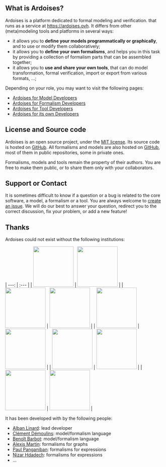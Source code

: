 ## What is Ardoises?

Ardoises is a platform dedicated to formal modeling and verification.
that runs as a service at https://ardoises.ovh.
It differs from other (meta)modeling tools and platforms in several ways:

* it allows you to **define your models programmatically or graphically**,
  and to use or modify them collaboratively;
* it allows you to **define your own formalisms**,
  and helps you in this task by providing a collection of formalism parts
  that can be assembled together;
* it allows you to **use and share your own tools**,
  that can do model transformation, formal verification,
  import or export from various formats, ...;

Depending on your role, you may want to visit the following pages:

* [Ardoises for Model Developers](/Model.md)
* [Ardoises for Formalism Developers](/Formalism.md)
* [Ardoises for Tool Developers](/Tool.md)
* [Ardoises for its own Developers](/Developers.md)

## License and Source code

Ardoises is an open source project, under the [MIT license](https://opensource.org/licenses/mit-license.php).
Its source code is hosted on [GitHub](https://github.com/saucisson/ardoises).
All formalisms and models are also hosted on [GitHub](https://github.com/saucisson/ardoises),
most of them in public repositories, some in private ones.

Formalisms, models and tools remain the property of their authors.
You are free to make them public, or to share them only with your collaborators.

## Support or Contact

It is sometimes difficult to know if a question or a bug is related to the core software, a model, a formalism or a tool.
You are always welcome to [create an issue](https://github.com/saucisson/ardoises/issues/new).
We will do our best to answer your question, redirect you to the correct discussion,
fix your problem, or add a new feature!

## Thanks

Ardoises could not exist without the following institutions:

| ---: | :--- |
| [<img src="{{ site.url }}/ardoises/assets/unige.png" height="128">](http://www.unige.ch)                | [<img src="{{ site.url }}/ardoises/assets/cui.png" height="128">](http://cui.unige.ch)            |
| [<img src="{{ site.url }}/ardoises/assets/upmc.png" height="128">](http://www.upmc.fr)                  | [<img src="{{ site.url }}/ardoises/assets/lip6.png" height="128">](https://www.lip6.fr)            |
| [<img src="{{ site.url }}/ardoises/assets/ens-cachan.png" height="128">](http://www.ens-cachan.fr)      | [<img src="{{ site.url }}/ardoises/assets/lsv.png" height="128">](http://www.lsv.fr)              |
| [<img src="{{ site.url }}/ardoises/assets/paris-nord.png" height="128">](https://www.univ-paris13.fr)   | [<img src="{{ site.url }}/ardoises/assets/lipn.png" height="128">](https://lipn.univ-paris13.fr)   |
| [<img src="{{ site.url }}/ardoises/assets/cnrs.png" height="128">](http://www.cnrs.fr)                  | [<img src="{{ site.url }}/ardoises/assets/inria.png" height="128">](https://www.inria.fr)           |

It has been developed with <i class="fa fa-heart fa-inverse" aria-hidden="true"></i> by the following people:

* [Alban Linard](https://github.com/saucisson): lead developer
* [Clément Démoulins](https://github.com/cdemoulins): model/formalism language
* [Benoît Barbot](https://github.com/barbot): model/formalism language
* [Alexis Martin](https://github.com/Alexis-Martin): formalisms for graphs
* [Paul Panganiban](https://github.com/Ppanganiban): formalisms for expressions
* [Nizar Hdadech](https://github.com/Seriane): formalisms for expressions
* ...
